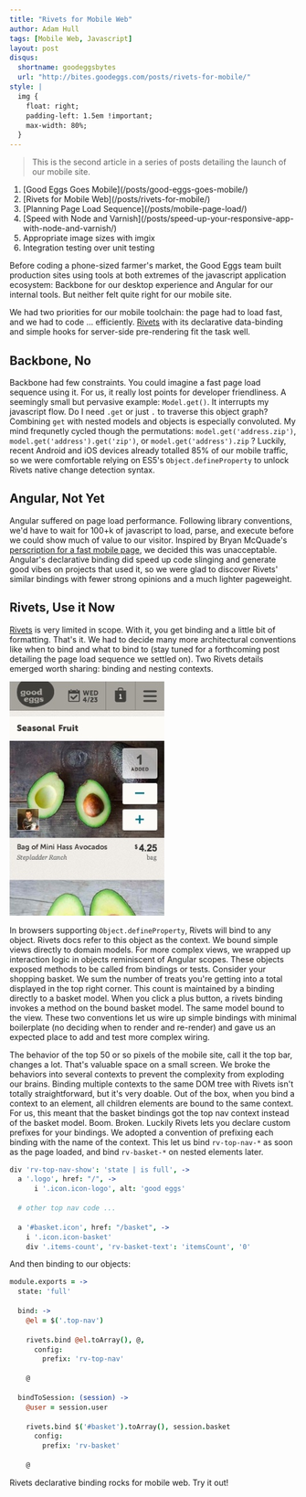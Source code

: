 ```yaml
---
title: "Rivets for Mobile Web"
author: Adam Hull
tags: [Mobile Web, Javascript]
layout: post
disqus:
  shortname: goodeggsbytes
  url: "http://bites.goodeggs.com/posts/rivets-for-mobile/"
style: |
  img {
    float: right;
    padding-left: 1.5em !important;
    max-width: 80%;
  }
---
```


<div class="series">
    <blockquote>This is the second article in a series of posts detailing the launch of our mobile site.</blockquote>
    <ol>
        <li>[Good Eggs Goes Mobile](/posts/good-eggs-goes-mobile/)</li>
        <li>[Rivets for Mobile Web](/posts/rivets-for-mobile/)</li>
        <li>[Planning Page Load Sequence](/posts/mobile-page-load/)</li>
        <li>[Speed with Node and Varnish](/posts/speed-up-your-responsive-app-with-node-and-varnish/)</li>
        <li>Appropriate image sizes with imgix</li>
        <li>Integration testing over unit testing</li>
    </ol>
</div>

Before coding a phone-sized farmer's market, the Good Eggs team built
production sites using tools at both extremes of the javascript application
ecosystem:  Backbone for our desktop experience and Angular for our internal tools.
But neither felt quite right for our mobile site.

We had two priorities for our mobile toolchain: <!-- more -->the page had to load
fast, and we had to code ... efficiently. [Rivets](http://www.rivetsjs.com/) with its
declarative data-binding and simple hooks for server-side pre-rendering fit the task well.


Backbone, No
------------

Backbone had few constraints.  You could imagine a fast page load sequence using it.  For us, it really lost points for developer friendliness.  A seemingly small but pervasive example: `Model.get()`.  It interrupts my javascript flow.  Do I need `.get` or just `.` to traverse this object graph?  Combining `get` with nested models and objects is especially convoluted.  My mind frequnetly cycled though the permutations: `model.get('address.zip')`, `model.get('address').get('zip')`, or `model.get('address').zip` ?  Luckily, recent Android and iOS devices already totalled 85% of our mobile traffic, so we were comfortable relying on ES5's `Object.defineProperty` to unlock Rivets native change detection syntax.

Angular, Not Yet
----------------

Angular suffered on page load performance.  Following library conventions, we'd have to wait for 100+k of javascript to load, parse, and execute before we could show much of value to our visitor.  Inspired by Bryan McQuade's [perscription for a fast mobile page](http://calendar.perfplanet.com/2012/make-your-mobile-pages-render-in-under-one-second/), we decided this was unacceptable.  Angular's declarative binding did speed up code slinging and generate good vibes on projects that used it, so we were glad to discover Rivets'  similar bindings with fewer strong opinions and a much lighter pageweight.

Rivets, Use it Now
------------------

[Rivets](http://www.rivetsjs.com/) is very limited in scope.  With it, you get binding and a little bit of formatting.  That's it.  We had to decide many more architectural conventions like when to bind and what to bind to (stay tuned for a forthcoming post detailing the page load sequence we settled on).  Two Rivets details emerged worth sharing: binding and nesting contexts.

![Mobile screenshot](/images/mobile-screenshot.jpg)

In browsers supporting `Object.defineProperty`, Rivets will bind to any object.  Rivets docs refer to this object as the context.  We bound simple views directly to domain models.  For more complex views, we wrapped up interaction logic in objects reminiscent of Angular scopes.  These objects exposed methods to be called from bindings or tests.  Consider your shopping basket.  We sum the number of treats you're getting into a total displayed in the top right corner.  This count is maintained by a binding directly to a basket model.  When you click a plus button, a rivets binding invokes a method on the bound basket model. The same model bound to the view.  These two conventions let us wire up simple bindings with minimal boilerplate (no deciding when to render and re-render) and gave us an expected place to add and test more complex wiring.

The behavior of the top 50 or so pixels of the mobile site, call it the top bar, changes a lot.  That's valuable space on a small screen.  We broke the behaviors into several contexts to prevent the complexity from exploding our brains.  Binding multiple contexts to the same DOM tree with Rivets isn't totally straightforward, but it's very doable.  Out of the box, when you bind a context to an element, all children elements are bound to the same context. For us, this meant that the basket bindings got the top nav context instead of the basket model. Boom.  Broken.  Luckily Rivets lets you declare custom prefixes for your bindings.  We adopted a convention of prefixing each binding with the name of the context.  This let us bind `rv-top-nav-*` as soon as the page loaded, and bind `rv-basket-*` on nested elements later.

``` coffeescript
div 'rv-top-nav-show': 'state | is full', ->
  a '.logo', href: "/", ->
      i '.icon.icon-logo', alt: 'good eggs'

  # other top nav code ...

  a '#basket.icon', href: "/basket", ->
    i '.icon.icon-basket'
    div '.items-count', 'rv-basket-text': 'itemsCount', '0'
```

And then binding to our objects:

``` coffeescript
module.exports = ->
  state: 'full'

  bind: ->
    @el = $('.top-nav')

    rivets.bind @el.toArray(), @,
      config:
        prefix: 'rv-top-nav'

    @

  bindToSession: (session) ->
    @user = session.user

    rivets.bind $('#basket').toArray(), session.basket
      config:
        prefix: 'rv-basket'

    @
```


Rivets declarative binding rocks for mobile web.  Try it out!
